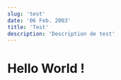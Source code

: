 ```yaml
---
slug: 'test'
date: '06 Feb. 2003'
title: 'Test'
description: 'Description de test'
---
```

# Hello World !
